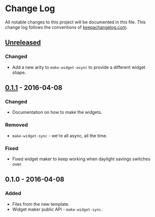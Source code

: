 # Change Log
All notable changes to this project will be documented in this file. This change log follows the conventions of [keepachangelog.com](http://keepachangelog.com/).

## [Unreleased]
### Changed
- Add a new arity to `make-widget-async` to provide a different widget shape.

## [0.1.1] - 2016-04-08
### Changed
- Documentation on how to make the widgets.

### Removed
- `make-widget-sync` - we're all async, all the time.

### Fixed
- Fixed widget maker to keep working when daylight savings switches over.

## 0.1.0 - 2016-04-08
### Added
- Files from the new template.
- Widget maker public API - `make-widget-sync`.

[Unreleased]: https://github.com/your-name/its-alive/compare/0.1.1...HEAD
[0.1.1]: https://github.com/your-name/its-alive/compare/0.1.0...0.1.1
